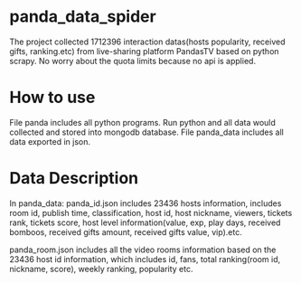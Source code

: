 # panda_data_spider
The project collected 1712396 interaction datas(hosts popularity, received gifts, ranking.etc) from live-sharing platform PandasTV based on python scrapy.
No worry about the quota limits because no api is applied. 
# How to use
File panda includes all python programs. Run python and all data would collected and stored into mongodb database.
File panda_data includes all data exported in json.
# Data Description
In panda_data:
panda_id.json includes 23436 hosts information, includes room id, publish time, classification, host id, host nickname, viewers, tickets rank, tickets score, host level information(value, exp, play days, received bomboos, received gifts amount, received gifts value, vip).etc.

panda_room.json includes all the video rooms information based on the 23436 host id information, 
which includes id, fans, total ranking(room id, nickname, score), weekly ranking, popularity etc.


